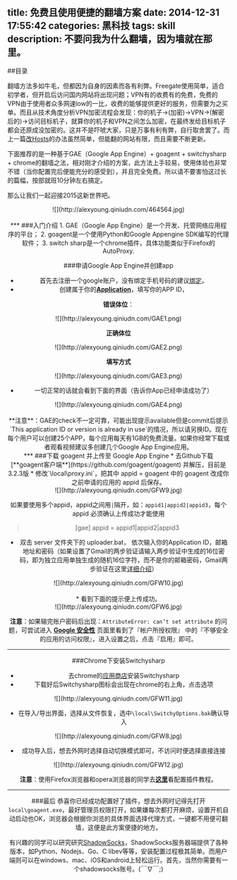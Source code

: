 title: 免费且使用便捷的翻墙方案
date: 2014-12-31 17:55:42
categories: 黑科技
tags: skill
description: 不要问我为什么翻墙，因为墙就在那里。
---

##目录
    
翻墙方法多如牛毛，但都因为自身的因素而各有利弊。Freegate使用简单，适合初学者，但开启后访问国内网站将出现问题；VPN有的收费有的免费，免费的VPN由于使用者众多网速low的一比，收费的能够提供更好的服务，但需要为之买单。而且从技术角度分析VPN加密流程会发现：你的机子->(加密)->VPN->(解密后的)->访问目标机子，就算你的机子和VPN之间怎么加密，在最终发给目标机子都会还原成没加密的。这并不是吓唬大家，只是万事有利有弊，自行取舍罢了。而上一篇[改Hosts](http://alexyyek.github.io/2014/12/27/ipv6/)的办法虽然简单，但能翻的网站有限，而且需要不断更新。

下面推荐的是一种基于GAE（Google App Engine）+ goagent + switchysharp + chrome的翻墙之法，相对刚才介绍的方案，此方法上手较易，使用体验也非常不错（当你配置完后便能充分的感受到），并且完全免费。所以请不要害怕这过长的篇幅，按部就班10分钟左右搞定。

那么让我们一起迎接2015这新世界吧。
<center> ![](http://alexyoung.qiniudn.com/464564.jpg) <center/>
<br/>
***
###入门介绍
1. GAE（Google App Engine）是一个开发、托管网络应用程序的平台；
2. goagent是一个使用Python和Google Appengine SDK编写的代理软件；
3. switch sharp是一个chrome插件，具体功能类似于Firefox的AutoProxy.

###申请Google App Engine并创建app
* 首先去注册一个google账户，没有绑定手机号码的建议[绑定](https://security.google.com/settings/security/signinoptions/rescuephone)。
* 创建属于你的[**Application**](https://appengine.google.com/start/createapp)，填写你的APP ID，

**错误体位**：
<center> ![](http://alexyoung.qiniudn.com/GAE1.png) <center/>

**正确体位**
<center> ![](http://alexyoung.qiniudn.com/GAE2.png) <center/>

**填写方式**
<center> ![](http://alexyoung.qiniudn.com/GAE3.png) <center/>

* 一切正常的话就会看到下面的界面（告诉你App已经申请成功了）
<center> ![](http://alexyoung.qiniudn.com/GAE4.png) <center/>

<br/>
**注意**：GAE的check不一定可靠，可能出现提示available但是commit后提示`This application ID or version is already in use`的情况，所以请另换ID。现在每个用户可以创建25个APP，每个应用每天有1GB的免费流量。如果你经常下载或者观看视频建议多创建几个Google App Engine应用。
<br/>
***
###下载 goagent 并上传至 Google App Engine
* 去Github下载 [**goagent客户端**](https://github.com/goagent/goagent) 并解压，目前是3.2.3版
* 修改`\local\proxy.ini`，把其中 appid = goagent 中的 goagent 改成你之前申请的应用的 appid 后保存。
<center> ![](http://alexyoung.qiniudn.com/GFW9.jpg) <center/>

如果要使用多个appid，appid之间用`|`隔开，如：`appid1|appid2|appid3`，每个 appid 必须确认上传成功才能使用
> [gae]
appid = appid1|appid2|appid3

* 双击 server 文件夹下的 uploader.bat， 依次输入你的Application ID，邮箱地址和密码（如果设置了Gmail的两步验证请输入两步验证中生成的16位密码，即为独立应用单独生成的随机16位字符，而不是你的邮箱密码，Gmail两步验证在这里[详细介绍](http://www.cooear.com/archives/168.htm)）
<center> ![](http://alexyoung.qiniudn.com/GFW10.jpg) <center/>

<br/>
* 看到下面的提示便上传成功。
<center> ![](http://alexyoung.qiniudn.com/GFW6.jpg) <center/>

**注意**：如果输完账户密码后出现：`AttributeError: can’t set attribute` 的问题，可尝试进入 [**Google 安全性**](https://www.google.com/settings/security) 页面里看到了『帐户所授权限』 中的『不够安全的应用的访问权限』，进入设置之后，点击『启用』即可。
<br/>
***

###Chrome下安装Switchysharp
* 去chrome的[应用商店](https://chrome.google.com/webstore/category/home)安装Switchysharp
* 下载好后Switchysharp图标会出现在chrome的右上角，点击选项
<center> ![](http://alexyoung.qiniudn.com/GFW11.jpg) <center/>

* 在导入/导出界面，选择从文件恢复，选中`\local\SwitchyOptions.bak`确认导入
<center> ![](http://alexyoung.qiniudn.com/GFW8.jpg) <center/>

* 成功导入后，想去外网时选择自动切换模式即可，不访问时便选择直接连接
<center> ![](http://alexyoung.qiniudn.com/GFW12.jpg) <center/>

**注意**：使用Firefox浏览器和opera浏览器的同学去[**这里**](https://github.com/goagent/goagent/blob/wiki/InstallGuide.md)看配置插件教程。
<br/>
***
###最后
恭喜你已经成功配置好了插件，想去外网时记得先打开`local\goagent.exe`，最好管理员权限打开，如果嫌每次都打开麻烦，设置开机自动启动也OK，浏览器会根据你浏览的具体界面选择代理方式，一键都不用便可翻墙，这便是此方案便捷的地方。

有兴趣的同学可以研究研究[ShadowSocks](http://shadowsocks.cn/)，ShadowSocks服务器端提供了各种版本，如Python、Nodejs、Go、C libev等等，安装配置过程极其简单。而用户端则可以在windows、mac、iOS和android上轻松运行。首先，当然你需要有一个shadowsocks账号。(￣∇￣;)
